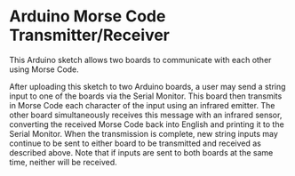 # Arduino Morse Code Transmitter/Receiver


This Arduino sketch allows two boards to communicate with each other using Morse Code.

After uploading this sketch to two Arduino boards, a user may send a string input to one of the boards via the Serial Monitor. This board then transmits in Morse Code each character of the input using an infrared emitter. The other board simultaneously receives this message with an infrared sensor, converting the received Morse Code back into English and printing it to the Serial Monitor. When the transmission is complete, new string inputs may continue to be sent to either board to be transmitted and received as described above. Note that if inputs are sent to both boards at the same time, neither will be received.
